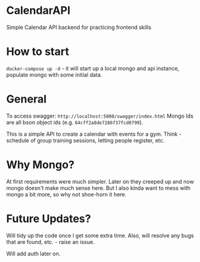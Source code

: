 # CalendarAPI
Simple Calendar API backend for practicing frontend skills

# How to start

`docker-compose up -d` - it will start up a local mongo and api instance, populate mongo with some initial data.

# General

To access swagger: `http://localhost:5000/swagger/index.html`
Mongo Ids are all bson object ids (e.g. `64cff2a8de7286f37fcd0799`).

This is a simple API to create a calendar with events for a gym. Think - schedule of group training sessions, letting people register, etc.

# Why Mongo?

At first requirements were much simpler. Later on they creeped up and now mongo doesn't make much sense here.
But I also kinda want to mess with mongo a bit more, so why not shoe-horn it here.

# Future Updates?

Will tidy up the code once I get some extra time.
Also, will resolve any bugs that are found, etc. - raise an issue.

Will add auth later on.